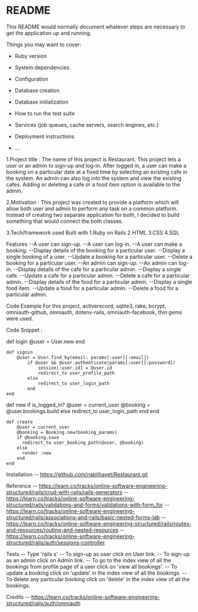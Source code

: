 # README

This README would normally document whatever steps are necessary to get the
application up and running.

Things you may want to cover:

* Ruby version

* System dependencies

* Configuration

* Database creation

* Database initialization

* How to run the test suite

* Services (job queues, cache servers, search engines, etc.)

* Deployment instructions

* ...



1.Project title : The name of this project is Restaurant. This project lets a user or an admin to sign-up and log-in. After logged in, a user can make a booking on a particular date at a fixed time by selecting an existing cafe in the system. An admin can also log into the system and view the existing cafes. Adding or deleting a cafe or a food item option is available to the admin.

2.Motivation : This project was created to provide a platform which will allow both user and admin to perform any task on a common platform. Instead of creating two separate application for both, I decided to build something that would connect the both classes.

3.Tech/framework used Built with 1.Ruby on Rails 2.HTML 3.CSS 4.SQL

Features --A user can sign-up. --A user can log-in. --A user can make a booking. --Display details of the booking for a particular user. --Display a single booking of a user. --Update a booking for a particular user. --Delete a booking for a particular user. --An admin can sign-up. --An admin can log-in. --Display details of the cafe for a particular admin. --Display a single cafe. --Update a cafe for a particular admin. --Delete a cafe for a particular admin. --Display details of the food for a particular admin. --Display a single food item. --Update a food for a particular admin. --Delete a food for a particular admin.

Code Example For this project, activerecord, sqlite3, rake, bcrypt, omniauth-github, omniauth, dotenv-rails, omniauth-facebook, thin gems were used.

Code Snippet :

def login
        @user = User.new 
    end 

    def signin
        @user = User.find_by(email: params[:user][:email])
            if @user && @user.authenticate(params[:user][:password])
                session[:user_id] = @user.id
                redirect_to user_profile_path
            else 
                redirect_to user_login_path 
            end 
    end 

def new 
      if is_logged_in?
        @user = current_user 
        @booking = @user.bookings.build
      else 
        redirect_to user_login_path 
      end 
    end 

    def create
        @user = current_user 
        @booking = Booking.new(booking_params)
        if @booking.save
          redirect_to user_booking_path(@user, @booking)
        else
          render :new
        end
    end

Installation -- https://github.com/nabilhayet/Restaurant.git

Reference
-- https://learn.co/tracks/online-software-engineering-structured/rails/crud-with-rails/rails-generators -- https://learn.co/tracks/online-software-engineering-structured/rails/validations-and-forms/validations-with-form_for -- https://learn.co/tracks/online-software-engineering-structured/rails/associations-and-rails/basic-nested-forms-lab -- https://learn.co/tracks/online-software-engineering-structured/rails/routes-and-resources/routing-and-nested-resources -- https://learn.co/tracks/online-software-engineering-structured/rails/auth/sessions-controller.

Tests -- Type 'rails s' -- To sign-up as user click on User link. -- To sign-up as an admin click on Admin link. -- To go to the index view of all the bookings from profile page of a user click on 'view all bookings'. -- To update a booking click on 'update' in the index view of all the bookings. -- To delete any particular booking click on 'delete' in the index view of all the bookings.

Credits -- https://learn.co/tracks/online-software-engineering-structured/rails/auth/omniauth